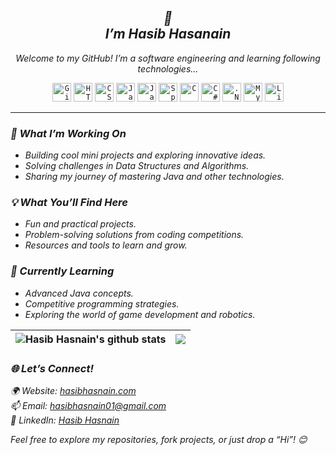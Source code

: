 <!-- GREETING_PLACEHOLDER --> 
<h2 align="center"><i>👋<br>I’m Hasib Hasanain </i></h2>

<p align="center"><i> Welcome to my GitHub! I’m a software engineering and learning following technologies...</i></i></p>
<div align="center">
<code><img width="30" src="https://user-images.githubusercontent.com/25181517/192108374-8da61ba1-99ec-41d7-80b8-fb2f7c0a4948.png" alt="GitHub" title="GitHub"/></code>
<code><img width="30" src="https://user-images.githubusercontent.com/25181517/192158954-f88b5814-d510-4564-b285-dff7d6400dad.png" alt="HTML" title="HTML"/></code>
<code><img width="30" src="https://user-images.githubusercontent.com/25181517/183898674-75a4a1b1-f960-4ea9-abcb-637170a00a75.png" alt="CSS" title="CSS"/></code>
<code><img width="30" src="https://user-images.githubusercontent.com/25181517/117447155-6a868a00-af3d-11eb-9cfe-245df15c9f3f.png" alt="JavaScript" title="JavaScript"/></code>
<code><img width="30" src="https://user-images.githubusercontent.com/25181517/117201156-9a724800-adec-11eb-9a9d-3cd0f67da4bc.png" alt="Java" title="Java"/></code>
<code><img width="30" src="https://user-images.githubusercontent.com/25181517/183891303-41f257f8-6b3d-487c-aa56-c497b880d0fb.png" alt="Spring Boot" title="Spring Boot"/></code>
<code><img width="30" src="https://user-images.githubusercontent.com/25181517/192106070-46255bcf-65e6-4c6b-a296-bf8d0d8fb2a7.png" alt="C" title="C"/></code>
<code><img width="30" src="https://user-images.githubusercontent.com/25181517/121405384-444d7300-c95d-11eb-959f-913020d3bf90.png" alt="C#" title="C#"/></code>
<code><img width="30" src="https://user-images.githubusercontent.com/25181517/121405754-b4f48f80-c95d-11eb-8893-fc325bde617f.png" alt=".NET Core" title=".NET Core"/></code>
<code><img width="30" src="https://user-images.githubusercontent.com/25181517/183896128-ec99105a-ec1a-4d85-b08b-1aa1620b2046.png" alt="MySQL" title="MySQL"/></code>
<code><img width="30" src="https://github.com/marwin1991/profile-technology-icons/assets/76662862/2481dc48-be6b-4ebb-9e8c-3b957efe69fa" alt="Linux" title="Linux"/></code>
</div>
<hr>

<h3><i> 🚀 What I’m Working On</i></h3>

- <i>Building cool mini projects and exploring innovative ideas.</i>
- <i>Solving challenges in Data Structures and Algorithms.</i>
- <i>Sharing my journey of mastering Java and other technologies.</i>

<h3><i> 💡 What You’ll Find Here</i></h3>

- <i>Fun and practical projects.</i>
- <i>Problem-solving solutions from coding competitions.</i>
- <i>Resources and tools to learn and grow.</i>

<h3><i> 🌱 Currently Learning</i></h3>

- <i>Advanced Java concepts.</i>
- <i>Competitive programming strategies.</i>
- <i>Exploring the world of game development and robotics.</i>


| <img align="center" src="https://github-readme-stats.vercel.app/api?username=smhasibhasnain&show_icons=true&include_all_commits=true&theme=blue-green&hide_border=true" alt="Hasib Hasnain's github stats" /> | <img align="center" src="https://github-readme-stats.vercel.app/api/top-langs/?username=smhasibhasnain&layout=compact&theme=blue-green&hide_border=true" /> |
| ------------- | ------------- |


<h3><i> 🌐 Let’s Connect!</i></h3>

<i> 🌍 Website: <a href="hasibhasanain.com">hasibhasnain.com</a> </i> <br>
<i> 📫 Email: hasibhasnain01@gmail.com </i> <br>
<i> 💼 LinkedIn: <a href="hasibhasanain.com"> Hasib Hasnain</a> </i>

<i> Feel free to explore my repositories, fork projects, or just drop a “Hi”! 😊 </i>
